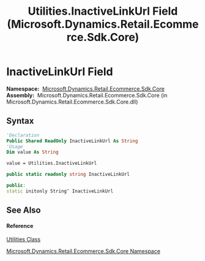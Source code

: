 ﻿---
title: Utilities.InactiveLinkUrl Field (Microsoft.Dynamics.Retail.Ecommerce.Sdk.Core)
TOCTitle: InactiveLinkUrl Field
ms:assetid: F:Microsoft.Dynamics.Retail.Ecommerce.Sdk.Core.Utilities.InactiveLinkUrl
ms:mtpsurl: https://technet.microsoft.com/en-us/library/microsoft.dynamics.retail.ecommerce.sdk.core.utilities.inactivelinkurl(v=AX.60)
ms:contentKeyID: 65317691
ms.date: 05/18/2015
mtps_version: v=AX.60
f1_keywords:
- Microsoft.Dynamics.Retail.Ecommerce.Sdk.Core.Utilities.InactiveLinkUrl
dev_langs:
- CSharp
- C++
- VB
---

# InactiveLinkUrl Field

**Namespace:**  [Microsoft.Dynamics.Retail.Ecommerce.Sdk.Core](microsoft-dynamics-retail-ecommerce-sdk-core-namespace.md)  
**Assembly:**  Microsoft.Dynamics.Retail.Ecommerce.Sdk.Core (in Microsoft.Dynamics.Retail.Ecommerce.Sdk.Core.dll)

## Syntax

``` vb
'Declaration
Public Shared ReadOnly InactiveLinkUrl As String
'Usage
Dim value As String

value = Utilities.InactiveLinkUrl
```

``` csharp
public static readonly string InactiveLinkUrl
```

``` c++
public:
static initonly String^ InactiveLinkUrl
```

## See Also

#### Reference

[Utilities Class](utilities-class-microsoft-dynamics-retail-ecommerce-sdk-core.md)

[Microsoft.Dynamics.Retail.Ecommerce.Sdk.Core Namespace](microsoft-dynamics-retail-ecommerce-sdk-core-namespace.md)

